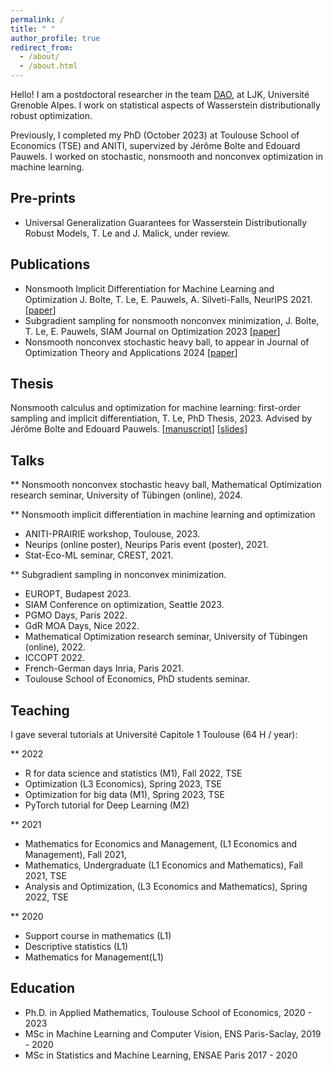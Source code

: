 ```yaml
---
permalink: /
title: " "
author_profile: true
redirect_from: 
  - /about/
  - /about.html
---
```

Hello! I am a postdoctoral researcher in the team [DAO](https://dao-ljk.imag.fr/), at LJK, Université Grenoble Alpes. I work on statistical aspects of Wasserstein distributionally robust optimization.

Previously, I completed my PhD (October 2023) at Toulouse School of Economics (TSE) and ANITI, supervized by Jérôme Bolte and Edouard Pauwels. I worked on stochastic, nonsmooth and nonconvex optimization in machine learning.


## Pre-prints

* Universal Generalization Guarantees for Wasserstein Distributionally Robust Models, T. Le and J. Malick, under review.

## Publications

* Nonsmooth Implicit Differentiation for Machine Learning and Optimization J. Bolte, T. Le, E. Pauwels, A. Silveti-Falls, NeurIPS 2021. \[[paper](https://arxiv.org/abs/2106.04350)\]
* Subgradient sampling for nonsmooth nonconvex minimization, J. Bolte, T. Le, E. Pauwels, SIAM Journal on Optimization 2023 \[[paper](https://arxiv.org/abs/2202.13744)\]
* Nonsmooth nonconvex stochastic heavy ball, to appear in Journal of Optimization Theory and Applications 2024 \[[paper](https://arxiv.org/abs/2304.13328)\]


## Thesis
Nonsmooth calculus and optimization for machine learning: first-order sampling and implicit differentiation, T. Le, PhD Thesis, 2023. Advised by Jérôme Bolte and Edouard Pauwels. \[[manuscript](https://ntamle.github.io/files/manuscript.pdf)\] \[[slides](https://ntamle.github.io/files/slides.pdf)\]

## Talks

**  Nonsmooth nonconvex stochastic heavy ball,  Mathematical Optimization research seminar, University of Tübingen (online), 2024.

** Nonsmooth implicit differentiation in machine learning and optimization

* ANITI-PRAIRIE workshop, Toulouse, 2023.
* Neurips (online poster), Neurips Paris event (poster), 2021.
* Stat-Eco-ML seminar, CREST, 2021.

  
** Subgradient sampling in nonconvex minimization.

* EUROPT,  Budapest 2023.
* SIAM Conference on optimization, Seattle 2023. 
* PGMO Days, Paris 2022.
* GdR MOA Days, Nice 2022.
* Mathematical Optimization research seminar, University of Tübingen (online), 2022.
* ICCOPT 2022.
* French-German days Inria, Paris 2021.
* Toulouse School of Economics, PhD students seminar.

 



## Teaching
I gave several tutorials at Université Capitole 1 Toulouse (64 H / year):

** 2022 
* R for data science and statistics (M1), Fall 2022, TSE
* Optimization (L3 Economics), Spring 2023, TSE
* Optimization for big data (M1), Spring 2023, TSE
* PyTorch tutorial for Deep Learning (M2)

  
** 2021 
* Mathematics for Economics and Management, (L1 Economics and Management), Fall 2021,
* Mathematics, Undergraduate (L1 Economics and Mathematics), Fall 2021, TSE
* Analysis and Optimization, (L3 Economics and Mathematics), Spring 2022, TSE


** 2020
* Support course in mathematics (L1)
* Descriptive statistics (L1)
* Mathematics for Management(L1)


## Education
* Ph.D. in Applied Mathematics, Toulouse School of Economics, 2020 - 2023
* MSc in Machine Learning and Computer Vision, ENS Paris-Saclay, 2019 - 2020
* MSc in Statistics and Machine Learning, ENSAE Paris 2017 - 2020





